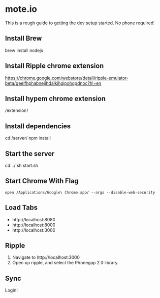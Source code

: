 # mote.io

This is a rough guide to getting the dev setup started. No phone required!

## Install Brew

brew install nodejs

## Install Ripple chrome extension

https://chrome.google.com/webstore/detail/ripple-emulator-beta/geelfhphabnejjhdalkjhgipohgpdnoc?hl=en

## Install hypem chrome extension

/extension/

## Install dependencies

cd /server/
npm install

## Start the server

cd ../
sh start.sh

## Start Chrome With Flag

    open /Applications/Google\ Chrome.app/ --args --disable-web-security

## Load Tabs

* http://localhost:8080
* http://localhost:8000
* http://localhost:3000

## Ripple

1. Navigate to http://localhost:3000
2. Open up ripple, and select the Phonegap 2.0 library.

## Sync

Login!

